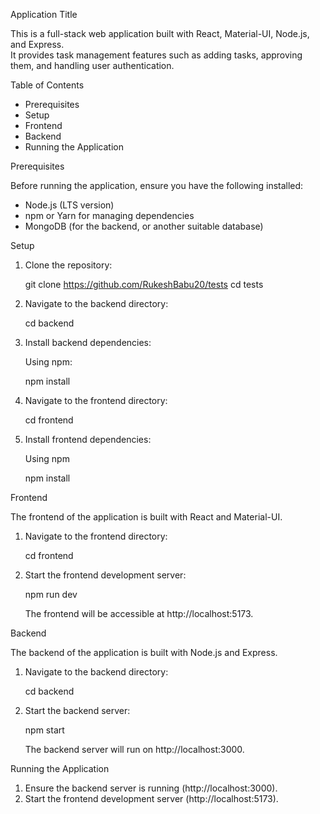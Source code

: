 Application Title

This is a full-stack web application built with React, Material-UI, Node.js, and Express.  
It provides task management features such as adding tasks, approving them, and handling user authentication.

Table of Contents

- Prerequisites
- Setup
- Frontend
- Backend
- Running the Application

Prerequisites

Before running the application, ensure you have the following installed:

- Node.js (LTS version)
- npm or Yarn for managing dependencies
- MongoDB (for the backend, or another suitable database)

Setup

1. Clone the repository:

   git clone https://github.com/RukeshBabu20/tests
   cd tests

2. Navigate to the backend directory:

   cd backend

3. Install backend dependencies:

   Using npm:

   npm install

4. Navigate to the frontend directory:

   cd frontend

5. Install frontend dependencies:

   Using npm

   npm install

Frontend

The frontend of the application is built with React and Material-UI.

1. Navigate to the frontend directory:

   cd frontend

2. Start the frontend development server:

   npm run dev

   The frontend will be accessible at http://localhost:5173.

Backend

The backend of the application is built with Node.js and Express.

1. Navigate to the backend directory:

   cd backend

2. Start the backend server:

   npm start

   The backend server will run on http://localhost:3000.

Running the Application

1. Ensure the backend server is running (http://localhost:3000).
2. Start the frontend development server (http://localhost:5173).
